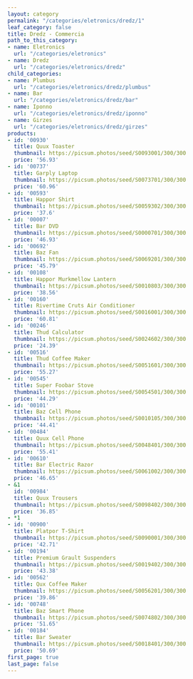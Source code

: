 ```yaml
---
layout: category
permalink: "/categories/eletronics/dredz/1"
leaf_category: false
title: Dredz - Commercia
path_to_this_category:
- name: Eletronics
  url: "/categories/eletronics"
- name: Dredz
  url: "/categories/eletronics/dredz"
child_categories:
- name: Plumbus
  url: "/categories/eletronics/dredz/plumbus"
- name: Bar
  url: "/categories/eletronics/dredz/bar"
- name: Iponno
  url: "/categories/eletronics/dredz/iponno"
- name: Girzes
  url: "/categories/eletronics/dredz/girzes"
products:
- id: '00930'
  title: Quux Toaster
  thumbnail: https://picsum.photos/seed/S0093001/300/300
  price: '56.93'
- id: '00737'
  title: Garply Laptop
  thumbnail: https://picsum.photos/seed/S0073701/300/300
  price: '60.96'
- id: '00593'
  title: Happor Shirt
  thumbnail: https://picsum.photos/seed/S0059302/300/300
  price: '37.6'
- id: '00007'
  title: Bar DVD
  thumbnail: https://picsum.photos/seed/S0000701/300/300
  price: '46.93'
- id: '00692'
  title: Baz Fan
  thumbnail: https://picsum.photos/seed/S0069201/300/300
  price: '45.79'
- id: '00108'
  title: Happor Murkmellow Lantern
  thumbnail: https://picsum.photos/seed/S0010803/300/300
  price: '38.56'
- id: '00160'
  title: Rivertime Cruts Air Conditioner
  thumbnail: https://picsum.photos/seed/S0016001/300/300
  price: '60.81'
- id: '00246'
  title: Thud Calculator
  thumbnail: https://picsum.photos/seed/S0024602/300/300
  price: '24.39'
- id: '00516'
  title: Thud Coffee Maker
  thumbnail: https://picsum.photos/seed/S0051601/300/300
  price: '55.27'
- id: '00545'
  title: Super Foobar Stove
  thumbnail: https://picsum.photos/seed/S0054501/300/300
  price: '44.29'
- id: '00101'
  title: Baz Cell Phone
  thumbnail: https://picsum.photos/seed/S0010105/300/300
  price: '44.41'
- id: '00484'
  title: Quux Cell Phone
  thumbnail: https://picsum.photos/seed/S0048401/300/300
  price: '55.41'
- id: '00610'
  title: Bar Electric Razor
  thumbnail: https://picsum.photos/seed/S0061002/300/300
  price: '46.65'
- &1
  id: '00984'
  title: Quux Trousers
  thumbnail: https://picsum.photos/seed/S0098402/300/300
  price: '36.85'
- *1
- id: '00900'
  title: Platpor T-Shirt
  thumbnail: https://picsum.photos/seed/S0090001/300/300
  price: '42.71'
- id: '00194'
  title: Premium Grault Suspenders
  thumbnail: https://picsum.photos/seed/S0019402/300/300
  price: '43.38'
- id: '00562'
  title: Qux Coffee Maker
  thumbnail: https://picsum.photos/seed/S0056201/300/300
  price: '39.86'
- id: '00748'
  title: Baz Smart Phone
  thumbnail: https://picsum.photos/seed/S0074802/300/300
  price: '51.65'
- id: '00184'
  title: Bar Sweater
  thumbnail: https://picsum.photos/seed/S0018401/300/300
  price: '50.69'
first_page: true
last_page: false
---
```

